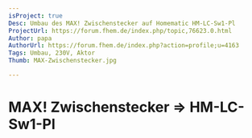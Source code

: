 ```yaml
---
isProject: true
Desc: Umbau des MAX! Zwischenstecker auf Homematic HM-LC-Sw1-Pl
ProjectUrl: https://forum.fhem.de/index.php/topic,76623.0.html
Author: papa
AuthorUrl: https://forum.fhem.de/index.php?action=profile;u=4163
Tags: Umbau, 230V, Aktor
Thumb: MAX-Zwischenstecker.jpg

---
```


# MAX! Zwischenstecker => HM-LC-Sw1-Pl

